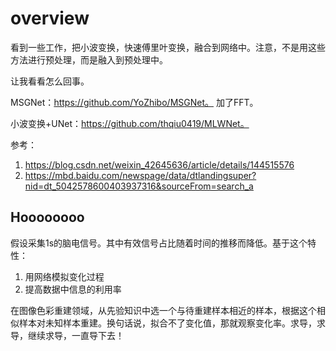 # overview
看到一些工作，把小波变换，快速傅里叶变换，融合到网络中。注意，不是用这些方法进行预处理，而是融入到预处理中。

让我看看怎么回事。

MSGNet：https://github.com/YoZhibo/MSGNet。 加了FFT。

小波变换+UNet：https://github.com/thqiu0419/MLWNet。

参考：
1. https://blog.csdn.net/weixin_42645636/article/details/144515576
2. https://mbd.baidu.com/newspage/data/dtlandingsuper?nid=dt_5042578600403937316&sourceFrom=search_a

## Hoooooooo

假设采集1s的脑电信号。其中有效信号占比随着时间的推移而降低。基于这个特性：
1. 用网络模拟变化过程
2. 提高数据中信息的利用率

在图像色彩重建领域，从先验知识中选一个与待重建样本相近的样本，根据这个相似样本对未知样本重建。换句话说，拟合不了变化值，那就观察变化率。求导，求导，继续求导，一直导下去！
